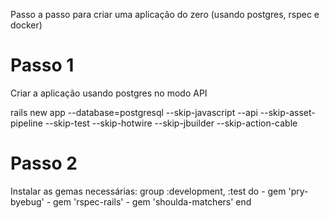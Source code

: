 Passo a passo para criar uma aplicação do zero (usando postgres, rspec e docker)

# Passo 1

Criar a aplicação usando postgres no modo API

rails new app --database=postgresql --skip-javascript --api --skip-asset-pipeline --skip-test --skip-hotwire --skip-jbuilder --skip-action-cable

# Passo 2

Instalar as gemas necessárias:
	group :development, :test do
		- gem 'pry-byebug'
		- gem 'rspec-rails'
		- gem 'shoulda-matchers'
	end
